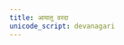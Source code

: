 ```yaml
---
title: आयातु वरदा
unicode_script: devanagari
---
```


<div class="js_include" url="/vedAH/yajuH/taittirIyam/AraNyakam/sarva-prastutiH/06/26_AyAtu_varadA/"  newLevelForH1="2" includeTitle="false"> </div>  


